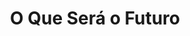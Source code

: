 ---
Numero: 327
title: O Que Será o Futuro
Autor: Vários
Co-autor: Isaac Asimov (ed.)
Ano-de-Publicacao: 1984
Titulo-original: The Future in Question
Tradutor: Eurico da Fonseca
Co-tradutor: 
Ano-de-edicao: 1980
alias: Isaac-Asimov
Autor2-alias: 
Tradutor1-alias: Eurico-da-Fonseca
Tradutor2-alias: 
Titulo-link: 327-O-Que-Sera-o-Futuro
Capa: 
pags: 
Capa-link: 
---